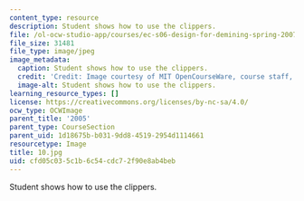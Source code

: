 ```yaml
---
content_type: resource
description: Student shows how to use the clippers.
file: /ol-ocw-studio-app/courses/ec-s06-design-for-demining-spring-2007/cfd05c035c1b6c54cdc72f90e8ab4beb_10.jpg
file_size: 31481
file_type: image/jpeg
image_metadata:
  caption: Student shows how to use the clippers.
  credit: 'Credit: Image courtesy of MIT OpenCourseWare, course staff, and students.'
  image-alt: Student shows how to use the clippers.
learning_resource_types: []
license: https://creativecommons.org/licenses/by-nc-sa/4.0/
ocw_type: OCWImage
parent_title: '2005'
parent_type: CourseSection
parent_uid: 1d18675b-b031-9dd8-4519-2954d1114661
resourcetype: Image
title: 10.jpg
uid: cfd05c03-5c1b-6c54-cdc7-2f90e8ab4beb
---
```

Student shows how to use the clippers.